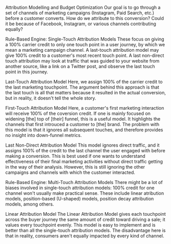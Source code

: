 Attribution Modelling and Budget Optimization
Our goal is to go through a set of channels of marketing campaigns (Instagram, Paid Search, etc.) before a customer converts. How do we attribute to this conversion? Could it be because of Facebook, Instagram, or various channels contributing equally?

Rule-Based Engine: Single-Touch Attribution Models
These focus on giving a 100% carrier credit to only one touch point in a user journey, by which we mean a marketing campaign channel. A last-touch attribution model may give 100% credit to a customer's most recent touch point. A last non-direct touch attribution may look at traffic that was guided to your website from another source, like a link on a Twitter post, and observe the last touch point in this journey.

Last-Touch Attribution Model
Here, we assign 100% of the carrier credit to the last marketing touchpoint. The argument behind this approach is that the last touch is all that matters because it resulted in the actual conversion, but in reality, it doesn't tell the whole story.

First-Touch Attribution Model
Here, a customer's first marketing interaction will receive 100% of the coversion credit. If one is mainly focused on widening [the] top of [their] funnel, this is a useful model. It highlights the channels that first introuced a customer to [the] brand. The problem with this model is that it ignores all subsequent touches, and therefore provides no insight into down-funnel metrics.

Last Non-Direct Attribution Model
This model ignores direct traffic, and it assigns 100% of the credit to the last channel the user engaged with before making a conversion. This is best used if one wants to understand effectiveness of their final marketing activities without direct traffic getting in the way of their analysis. However, this is still ignoring the other campaigns and channels with which the customer interacted.

Rule-Based Engine: Multi-Touch Attribution Models
There might be a lot of biases involved in single-touch attribution models: 100% credit for one channel won't usually make practical sense. These include linear atribution models, position-based (U-shaped) models, position decay attribution models, among others.

Linear Attribution Model
The Linear Attribution Model gives each touchpoint across the buyer journey the same amount of credit toward driving a sale; it values every touchpoint evenly. This model is easy to implement and is better than all the single-touch attribution models. The disadvantage here is that in reality, consumers aren't equally impacted by every kind of channel.
